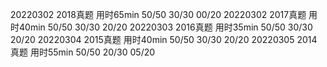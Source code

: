 20220302 2018真题 用时65min 50/50 30/30 00/20
20220302 2017真题 用时40min 50/50 30/30 20/20
20220303 2016真题 用时35min 50/50 30/30 20/20
20220304 2015真题 用时40min 50/50 30/30 20/20
20220305 2014真题 用时55min 50/50 20/30 05/20